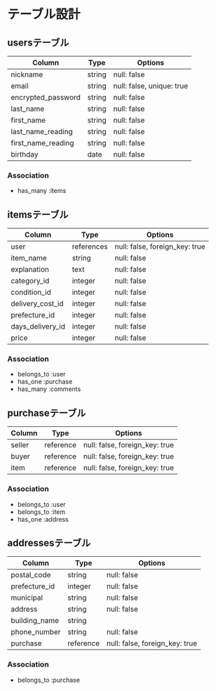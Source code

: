 # テーブル設計

## usersテーブル
| Column             | Type     | Options                    |
| --------           | -------- | --------                   |
| nickname           | string   | null: false                |
| email              | string   | null: false, unique: true  |
| encrypted_password | string   | null: false                |
| last_name          | string   | null: false                |
| first_name         | string   | null: false                |
| last_name_reading  | string   | null: false                |
| first_name_reading | string   | null: false                |
| birthday           | date     | null: false                |

### Association
- has_many :items


## itemsテーブル
| Column             | Type       | Options                         |
| --------           | --------   | --------                        |
| user               | references | null: false, foreign_key: true  |
| item_name          | string     | null: false                     |
| explanation        | text       | null: false                     |
| category_id        | integer    | null: false                     |
| condition_id       | integer    | null: false                     |
| delivery_cost_id   | integer    | null: false                     |
| prefecture_id      | integer    | null: false                     |
| days_delivery_id   | integer    | null: false                     |
| price              | integer    | null: false                     |

### Association
- belongs_to :user
- has_one :purchase
- has_many :comments


## purchaseテーブル
| Column             | Type      | Options                        |
| --------           | --------  | --------                       |
| seller             | reference | null: false, foreign_key: true |
| buyer              | reference | null: false, foreign_key: true |
| item               | reference | null: false, foreign_key: true |

### Association
- belongs_to :user
- belongs_to :item
- has_one :address

## addressesテーブル
| Column             | Type      | Options                        |
| --------           | --------  | --------                       |
| postal_code        | string    | null: false                    |
| prefecture_id      | integer   | null: false                    |
| municipal          | string    | null: false                    |
| address            | string    | null: false                    |
| building_name      | string    |                                |
| phone_number       | string    | null: false                    |
| purchase           | reference | null: false, foreign_key: true |

### Association
- belongs_to :purchase

